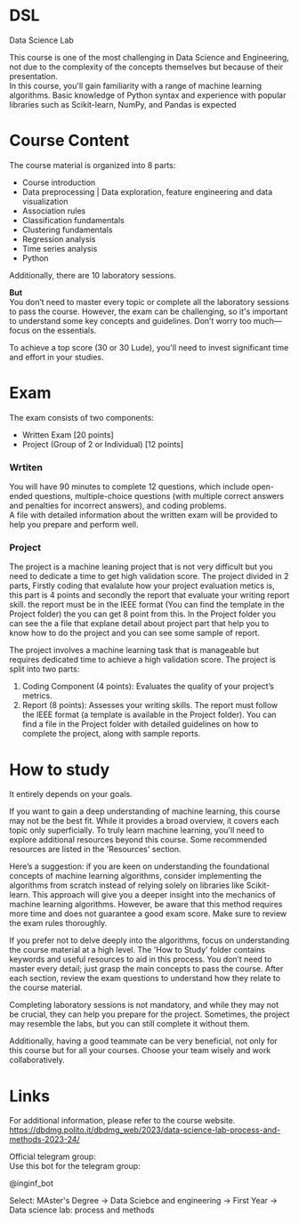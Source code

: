 # DSL
Data Science Lab

This course is one of the most challenging in Data Science and Engineering, not due to the complexity of the concepts themselves but because of their presentation.  
In this course, you'll gain familiarity with a range of machine learning algorithms. Basic knowledge of Python syntax and experience with popular libraries such as Scikit-learn, NumPy, and Pandas is expected

# Course Content  
The course material is organized into 8 parts:    
- Course introduction  
- Data preprocessing | Data exploration, feature engineering and data visualization  
- Association rules  
- Classification fundamentals  
- Clustering fundamentals  
- Regression analysis  
- Time series analysis
- Python

Additionally, there are 10 laboratory sessions. 


**But**  
You don’t need to master every topic or complete all the laboratory sessions to pass the course. However, the exam can be challenging, so it's important to understand some key concepts and guidelines. Don’t worry too much—focus on the essentials.

To achieve a top score (30 or 30 Lude), you'll need to invest significant time and effort in your studies.

# Exam  
The exam consists of two components:  
- Written Exam [20 points]
- Project (Group of 2 or Individual) [12 points]

### Wrtiten  
You will have 90 minutes to complete 12 questions, which include open-ended questions, multiple-choice questions (with multiple correct answers and penalties for incorrect answers), and coding problems.  
A file with detailed information about the written exam will be provided to help you prepare and perform well.

### Project  
The project is a machine leaning project that is not very difficult but you need to dedicate a time to get high validation score. The project divided in 2 parts, Firstly coding that evalalute how your project evaluation metics is, this part is 4 points and secondly the report that evaluate your writing report skill. the report must be in the IEEE format (You can find the template in the Project folder) the you can get 8 point from this. In the Project folder you can see the a file that explane detail about project part that help you to know how to do the project and you can see some sample of report.

The project involves a machine learning task that is manageable but requires dedicated time to achieve a high validation score. The project is split into two parts:  
1. Coding Component (4 points): Evaluates the quality of your project’s metrics.
2. Report (8 points): Assesses your writing skills. The report must follow the IEEE format (a template is available in the Project folder).
   You can find a file in the Project folder with detailed guidelines on how to complete the project, along with sample reports.

# How to study 
It entirely depends on your goals.

If you want to gain a deep understanding of machine learning, this course may not be the best fit. While it provides a broad overview, it covers each topic only superficially. To truly learn machine learning, you'll need to explore additional resources beyond this course. Some recommended resources are listed in the 'Resources' section.

Here’s a suggestion: if you are keen on understanding the foundational concepts of machine learning algorithms, consider implementing the algorithms from scratch instead of relying solely on libraries like Scikit-learn. This approach will give you a deeper insight into the mechanics of machine learning algorithms. However, be aware that this method requires more time and does not guarantee a good exam score. Make sure to review the exam rules thoroughly.

If you prefer not to delve deeply into the algorithms, focus on understanding the course material at a high level. The 'How to Study' folder contains keywords and useful resources to aid in this process. You don’t need to master every detail; just grasp the main concepts to pass the course. After each section, review the exam questions to understand how they relate to the course material.

Completing laboratory sessions is not mandatory, and while they may not be crucial, they can help you prepare for the project. Sometimes, the project may resemble the labs, but you can still complete it without them.

Additionally, having a good teammate can be very beneficial, not only for this course but for all your courses. Choose your team wisely and work collaboratively.


# Links

For additional information, please refer to the course website.   
https://dbdmg.polito.it/dbdmg_web/2023/data-science-lab-process-and-methods-2023-24/

Official telegram group:  
Use this bot for the telegram group:  

@inginf_bot

Select: MAster's Degree -> Data Sciebce and engineering -> First Year -> Data science lab: process and methods



